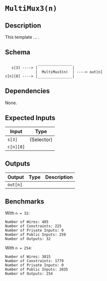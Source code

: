 # `MultiMux3(n)`
<!-- TODO: Fill in -->

## Description

This template ... .

## Schema

```
               ________________     
   s[3] ----> |                |
              |  MultiMux3(n)  | ----> out[n]
c[n][8] ----> |________________|     
```

## Dependencies

None.

## Expected Inputs

| Input           | Type           |
| -------------   | -------------  | 
| `s[3]`          | (Selector)     |
| `c[n][8]`       |                |


## Outputs

| Output        | Type           | Description     |
| ------------- | -------------  | ----------      | 
| `out[n]`      |                |          |

## Benchmarks 

With `n = 32`:
```
Number of Wires: 485
Number of Constraints: 225
Number of Private Inputs: 0
Number of Public Inputs: 259
Number of Outputs: 32
```

With `n = 254`:
```
Number of Wires: 3815
Number of Constraints: 1779
Number of Private Inputs: 0
Number of Public Inputs: 2035
Number of Outputs: 254
```